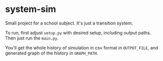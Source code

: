 # system-sim
Small project for a school subject. It's just a transition system.

To run, first adjust `setup.py` with desired setup, including output paths.
Then just run the `main.py`.

You'll get the whole history of simulation in csv format in `OUTPUT_FILE`, and
generated graph of the history in `GRAPH_PATH`.